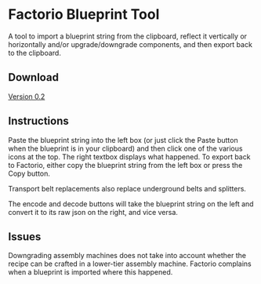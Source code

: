 # Factorio Blueprint Tool

A tool to import a blueprint string from the clipboard, reflect it vertically or horizontally and/or upgrade/downgrade components, and then export back to the clipboard.

## Download

[Version 0.2](https://github.com/Jason-Clement/Factorio-Blueprint-Tool/releases/download/v0.2/Factorio-Blueprint-Tool.zip)

## Instructions

Paste the blueprint string into the left box (or just click the Paste button when the blueprint is in your clipboard) and then click one of the various icons at the top.  The right textbox displays what happened. To export back to Factorio, either copy the blueprint string from the left box or press the Copy button.

Transport belt replacements also replace underground belts and splitters.

The encode and decode buttons will take the blueprint string on the left and convert it to its raw json on the right, and vice versa.

## Issues

Downgrading assembly machines does not take into account whether the recipe can be crafted in a lower-tier assembly machine. Factorio complains when a blueprint is imported where this happened.
